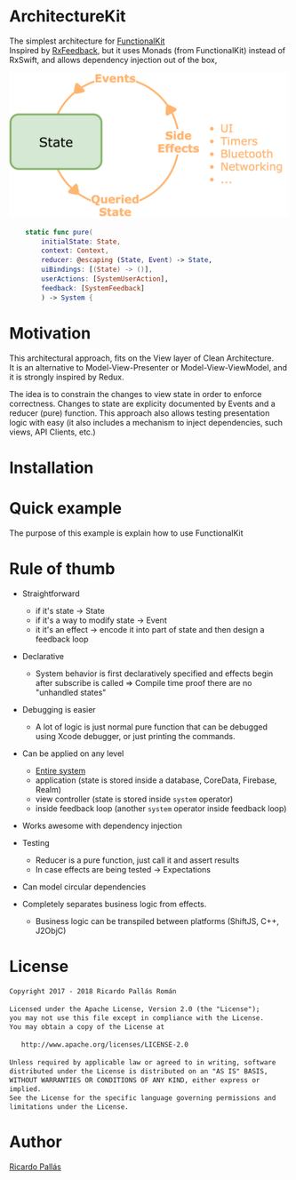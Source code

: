 # ArchitectureKit


The simplest architecture for [FunctionalKit](https://github.com/facile-it/FunctionalKit)  
  Inspired by [RxFeedback](https://github.com/NoTests/RxFeedback.swift), but it uses Monads (from FunctionalKit) instead of RxSwift, and allows dependency injection out of the box,

<img src="https://github.com/kzaher/rxswiftcontent/raw/master/RxFeedback.png" width="502px" />

```swift
    static func pure(
        initialState: State,
        context: Context,
        reducer: @escaping (State, Event) -> State,
        uiBindings: [(State) -> ()],
        userActions: [SystemUserAction],
        feedback: [SystemFeedback]
        ) -> System {
```

# Motivation
This architectural approach, fits on the View layer of Clean Architecture.  
It is an alternative to Model-View-Presenter or Model-View-ViewModel, and it is strongly inspired by Redux.

The idea is to constrain the changes to view state in order to enforce correctness. Changes to state are explicity documented by Events and a reducer (pure) function. This approach also allows testing presentation logic with easy (it also includes a mechanism to inject dependencies, such views, API Clients, etc.)



# Installation 

# Quick example
The purpose of this example is explain how to use FunctionalKit


# Rule of thumb

* Straightforward
    * if it's state -> State
    * if it's a way to modify state -> Event
    * it it's an effect -> encode it into part of state and then design a feedback loop
* Declarative
    * System behavior is first declaratively specified and effects begin after subscribe is called => Compile time proof there are no "unhandled states"
* Debugging is easier
    * A lot of logic is just normal pure function that can be debugged using Xcode debugger, or just printing the commands.

* Can be applied on any level
    * [Entire system](https://kafka.apache.org/documentation/)
    * application (state is stored inside a database, CoreData, Firebase, Realm)
    * view controller (state is stored inside `system` operator)
    * inside feedback loop (another `system` operator inside feedback loop)
* Works awesome with dependency injection
* Testing
    * Reducer is a pure function, just call it and assert results
    * In case effects are being tested -> Expectations
* Can model circular dependencies
* Completely separates business logic from effects.
    * Business logic can be transpiled between platforms (ShiftJS, C++, J2ObjC)

# License

```
Copyright 2017 - 2018 Ricardo Pallás Román

Licensed under the Apache License, Version 2.0 (the "License");
you may not use this file except in compliance with the License.
You may obtain a copy of the License at

   http://www.apache.org/licenses/LICENSE-2.0

Unless required by applicable law or agreed to in writing, software
distributed under the License is distributed on an "AS IS" BASIS,
WITHOUT WARRANTIES OR CONDITIONS OF ANY KIND, either express or implied.
See the License for the specific language governing permissions and
limitations under the License.

```

# Author
[Ricardo Pallás](https://www.linkedin.com/in/rpallas/)

